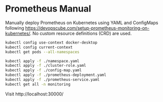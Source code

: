 # Prometheus Manual

Manually deploy Prometheus on Kubernetes using YAML and ConfigMaps following https://devopscube.com/setup-prometheus-monitoring-on-kubernetes/. No custom resource definitions (CRD) are used.

```bash
kubectl config use-context docker-desktop
kubectl config current-context
kubectl get pods --all-namespaces
```

```bash
kubectl apply -f ./namespace.yaml
kubectl apply -f ./cluster-role.yaml
kubectl apply -f ./config-map.yaml
kubectl apply -f ./prometheus-deployment.yaml
kubectl apply -f ./prometheus-service.yaml
kubectl get all -n monitoring
```

Visit http://localhost:30000/